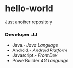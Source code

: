 # hello-world
Just another repository
### Developer JJ
* Java.- _Java Language_
* Android.- _Android Platform_ 
* Javascript.- _Front Dev_
* PowerBuilder _4G Language_
